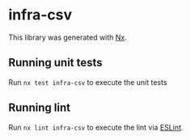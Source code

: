 # infra-csv

This library was generated with [Nx](https://nx.dev).

## Running unit tests

Run `nx test infra-csv` to execute the unit tests

## Running lint

Run `nx lint infra-csv` to execute the lint via [ESLint](https://eslint.org/).
